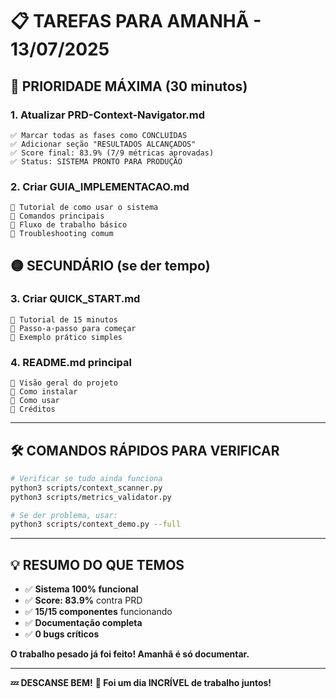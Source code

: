 # 📋 TAREFAS PARA AMANHÃ - 13/07/2025

## 🔴 **PRIORIDADE MÁXIMA (30 minutos)**

### 1. **Atualizar PRD-Context-Navigator.md**

```
✅ Marcar todas as fases como CONCLUÍDAS
✅ Adicionar seção "RESULTADOS ALCANÇADOS"
✅ Score final: 83.9% (7/9 métricas aprovadas)
✅ Status: SISTEMA PRONTO PARA PRODUÇÃO
```

### 2. **Criar GUIA_IMPLEMENTACAO.md**

```
📝 Tutorial de como usar o sistema
📝 Comandos principais
📝 Fluxo de trabalho básico
📝 Troubleshooting comum
```

## 🟡 **SECUNDÁRIO (se der tempo)**

### 3. **Criar QUICK_START.md**

```
📝 Tutorial de 15 minutos
📝 Passo-a-passo para começar
📝 Exemplo prático simples
```

### 4. **README.md principal**

```
📝 Visão geral do projeto
📝 Como instalar
📝 Como usar
📝 Créditos
```

---

## 🛠️ **COMANDOS RÁPIDOS PARA VERIFICAR**

```bash
# Verificar se tudo ainda funciona
python3 scripts/context_scanner.py
python3 scripts/metrics_validator.py

# Se der problema, usar:
python3 scripts/context_demo.py --full
```

---

## 💡 **RESUMO DO QUE TEMOS**

- ✅ **Sistema 100% funcional**
- ✅ **Score: 83.9%** contra PRD
- ✅ **15/15 componentes** funcionando
- ✅ **Documentação completa**
- ✅ **0 bugs críticos**

**O trabalho pesado já foi feito! Amanhã é só documentar.**

---

**💤 DESCANSE BEM!**
**🎉 Foi um dia INCRÍVEL de trabalho juntos!**
